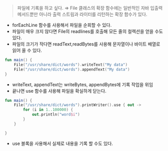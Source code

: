 > 파일에 기록을 하고 싶다.
⇒ File 클래스의 확장 함수에는 일반적인 자바 입출력 메서드뿐만 아니라 출력 스트림과 라이터를 리턴하는 확장 함수가 있다.
>

- forEachLine 함수를 사용해서 파일을 순회할 수 있다.
- 파일이 매우 크지 않다면 File의 readlines를 호출해 모든 줄의 컬렉션을 얻을 수도 있다.
- 파일의 크기가 작다면 readText,readBytes를 사용해 문자열이나 바이트 배열로 읽어 올 수 있다.

```kotlin
fun main() {
    File("/usr/share/dict/words").writeText("My data")
    File("/usr/share/dict/words").appendText("My data")
}
```

- writeText, appendText는 writeBytes, appendBytes에 기록 작업을 위임
- 끝나면 use 함수를 사용해 파일을 확실하게 닫는다.

```kotlin
fun main() {
    File("/usr/share/dict/words").printWriter().use { out ->
        for (i in 1..100000) {
            out.println("word$i")
        }
    }

}
```

- use 블록을 사용해서 실제로 내용을 기록 할 수도 있다.